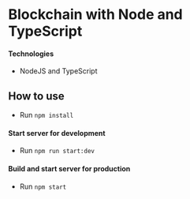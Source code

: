 # Blockchain with Node and TypeScript



#### Technologies 

- NodeJS and TypeScript



## How to use

- Run `npm install`



#### Start server for development

- Run `npm run start:dev`


#### Build and start server for production

- Run `npm start`